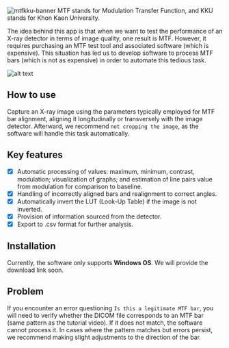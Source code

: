 ![mtfkku-banner](https://github.com/MTFKKU/MTFKKU_App/assets/97141979/a39825b3-3f7b-48b1-830d-c7fe7b23ad47)
MTF stands for Modulation Transfer Function, and KKU stands for Khon Kaen University. 

The idea behind this app is that when we want to test the performance of an X-ray detector in terms of image quality, one result is MTF. However, it requires purchasing an MTF test tool and associated software (which is expensive). This situation has led us to develop software to process MTF bars (which is not as expensive) in order to automate this tedious task.

![alt text](https://github.com/MTFKKU/MTFKKU_App/blob/main/app-usage.gif)

## How to use 
Capture an X-ray image using the parameters typically employed for MTF bar alignment, aligning it longitudinally or transversely with the image detector. Afterward, we recommend `not cropping the image`, as the software will handle this task automatically.

## Key features
- [x] Automatic processing of values: maximum, minimum, contrast, modulation; visualization of graphs; and estimation of line pairs value from modulation for comparison to baseline.
- [x] Handling of incorrectly aligned bars and realignment to correct angles.
- [x] Automatically invert the LUT (Look-Up Table) if the image is not inverted.
- [x] Provision of information sourced from the detector.
- [x] Export to .csv format for further analysis.

## Installation
Currently, the software only supports **Windows OS**. We will provide the download link soon.
   
## Problem
If you encounter an error questioning `Is this a legitimate MTF bar`, you will need to verify whether the DICOM file corresponds to an MTF bar (same pattern as the tutorial video). If it does not match, the software cannot process it. In cases where the pattern matches but errors persist, we recommend making slight adjustments to the direction of the bar.


